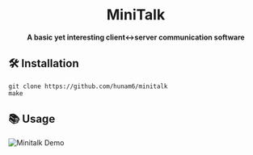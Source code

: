 <div align="center">
  <h1>MiniTalk</h1>
  <b>A basic yet interesting client<->server communication software</b>
</div>

## 🛠️ Installation

```
git clone https://github.com/hunam6/minitalk
make
```

## 📚 Usage

![Minitalk Demo](https://github.com/Hunam6/minitalk/assets/38606542/8566b937-876f-4bbf-8cb8-f052406620ab)
